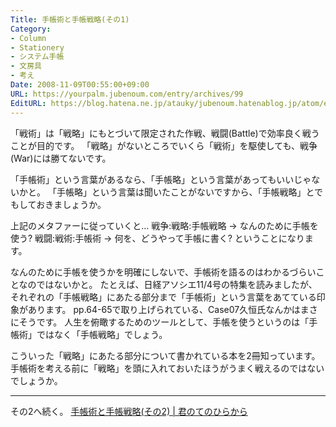 ```yaml
---
Title: 手帳術と手帳戦略(その1)
Category:
- Column
- Stationery
- システム手帳
- 文房具
- 考え
Date: 2008-11-09T00:55:00+09:00
URL: https://yourpalm.jubenoum.com/entry/archives/99
EditURL: https://blog.hatena.ne.jp/atauky/jubenoum.hatenablog.jp/atom/entry/6653458415120883713
---
```


「戦術」は「戦略」にもとづいて限定された作戦、戦闘(Battle)で効率良く戦うことが目的です。
「戦略」がないところでいくら「戦術」を駆使しても、戦争(War)には勝てないです。

「手帳術」という言葉があるなら、「手帳略」という言葉があってもいいじゃないかと。
「手帳略」という言葉は聞いたことがないですから、「手帳戦略」とでもしておきましょうか。

上記のメタファーに従っていくと...
戦争:戦略:手帳戦略 → なんのために手帳を使う?
戦闘:戦術:手帳術 → 何を、どうやって手帳に書く?
ということになります。

なんのために手帳を使うかを明確にしないで、手帳術を語るのはわかるづらいことなのではないかと。
たとえば、日経アソシエ11/4号の特集を読みましたが、それぞれの「手帳戦略」にあたる部分まで「手帳術」という言葉をあてている印象があります。
pp.64-65で取り上げられている、Case07久恒氏なんかはまさにそうです。
人生を俯瞰するためのツールとして、手帳を使うというのは「手帳術」ではなく「手帳戦略」でしょう。

こういった「戦略」にあたる部分について書かれている本を2冊知っています。
手帳術を考える前に「戦略」を頭に入れておいたほうがうまく戦えるのではないでしょうか。

<hr />

その2へ続く。
<a href="http://yourpalm.jubenoum.com/2008/11/%e6%89%8b%e5%b8%b3%e8%a1%93%e3%81%a8%e6%89%8b%e5%b8%b3%e6%88%a6%e7%95%a5%e3%81%9d%e3%81%ae2/">手帳術と手帳戦略(その2) | 君のてのひらから</a>
